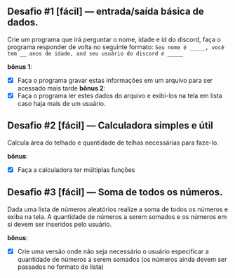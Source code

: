 ## Desafio #1 [fácil] — entrada/saída básica de dados.
Crie um programa que irá perguntar o nome, idade e id do discord, faça o programa responder de volta no seguinte formato:
```Seu nome é _____, você tem __ anos de idade, and seu usuário do discord é _____```

**bônus 1**:  
- [x] Faça o programa gravar estas informações em um arquivo para ser acessado mais tarde
**bônus 2**: 
- [x] Faça o programa ler estes dados do arquivo e exibi-los na tela em lista caso haja mais de um usuário.

## Desafio #2 [fácil] — Calculadora simples e útil
Calcula área do telhado e quantidade de telhas necessárias para faze-lo.

**bônus**: 
- [x] Faça a calculadora ter múltiplas funções

## Desafio #3 [fácil] — Soma de todos os números.
Dada uma lista de números aleatórios realize a soma de todos os números e exiba na tela. A quantidade de números a serem somados e os números em si devem ser inseridos pelo usuário.

**bônus**: 
- [x] Crie uma versão onde não seja necessário o usuário especificar a quantidade de números a serem somados (os números ainda devem ser passados no formato de lista)
